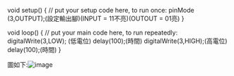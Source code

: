 void setup() {
  // put your setup code here, to run once:
pinMode (3,OUTPUT);(設定輸出腳)(INPUT = 11不亮)(OUTOUT = 01亮)
}

void loop() {
  // put your main code here, to run repeatedly:
digitalWrite(3,LOW); (低電位)
delay(100);(時間)
digitalWrite(3,HIGH);(高電位)
delay(100);(時間)
}



圖如下:![image](https://github.com/EN-PEN/zxc/blob/master/IMG20200901142017.jpg
)
